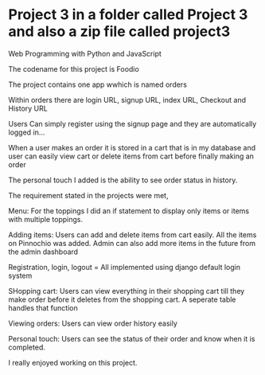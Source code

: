 # Project 3 in a folder called Project 3 and also a zip file called project3

Web Programming with Python and JavaScript


The codename for this project is Foodio

The project contains one app wwhich is named orders

Within orders there are login URL, signup URL, index URL, Checkout and History URL

Users Can simply register using the signup page and they are automatically logged in...

When a user makes an order it is stored in a cart that is in my database and user can easily view cart or delete items from cart before finally making an order


The personal touch I added is the ability to see order status in history.


The requirement stated in the projects were met,

Menu: For the toppings I did an if statement to display only items or items with multiple toppings.

Adding items: Users can add and delete items from cart easily. All the items on Pinnochio was added. Admin can also add more items in the future from the admin dashboard

Registration, login, logout = All implemented using django default login system

SHopping cart: Users can view everything in their shopping cart till they make order before it deletes from the shopping cart. A seperate table handles that function

Viewing orders: Users can view order history easily


Personal touch: Users can see the status of their order and know when it is completed.


I really enjoyed working on this project.
